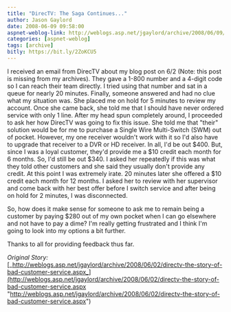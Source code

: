 ```yaml
---
title: "DirecTV: The Saga Continues..."
author: Jason Gaylord
date: 2008-06-09 09:58:00
aspnet-weblog-link: http://weblogs.asp.net/jgaylord/archive/2008/06/09/directv-the-saga-continues.aspx
categories: [aspnet-weblog]
tags: [archive]
bitly: https://bit.ly/2ZoKCU5
---
```


I received an email from DirecTV about my blog post on 6/2 (Note: this post is missing from my archives). They gave a 1-800 number and a 4-digit code so I can reach their team directly. I tried using that number and sat in a queue for nearly 20 minutes. Finally, someone answered and had no clue what my situation was. She placed me on hold for 5 minutes to review my account. Once she came back, she told me that I should have never ordered service with only 1 line. After my head spun completely around, I proceeded to ask her how DirecTV was going to fix this issue. She told me that "their" solution would be for me to purchase a Single Wire Multi-Switch (SWM) out of pocket. However, my one receiver wouldn't work with it so I'd also have to upgrade that receiver to a DVR or HD receiver. In all, I'd be out $400. But, since I was a loyal customer, they'd provide me a $10 credit each month for 6 months. So, I'd still be out $340. I asked her repeatedly if this was what they told other customers and she said they usually don't provide any credit. At this point I was extremely irate. 20 minutes later she offered a $10 credit each month for 12 months. I asked her to review with her supervisor and come back with her best offer before I switch service and after being on hold for 2 minutes, I was disconnected.

So, how does it make sense for someone to ask me to remain being a customer by paying $280 out of my own pocket when I can go elsewhere and not have to pay a dime? I'm really getting frustrated and I think I'm going to look into my options a bit further.

Thanks to all for providing feedback thus far.

_Original Story:_ [_http://weblogs.asp.net/jgaylord/archive/2008/06/02/directv-the-story-of-bad-customer-service.aspx_](http://weblogs.asp.net/jgaylord/archive/2008/06/02/directv-the-story-of-bad-customer-service.aspx "http://weblogs.asp.net/jgaylord/archive/2008/06/02/directv-the-story-of-bad-customer-service.aspx")